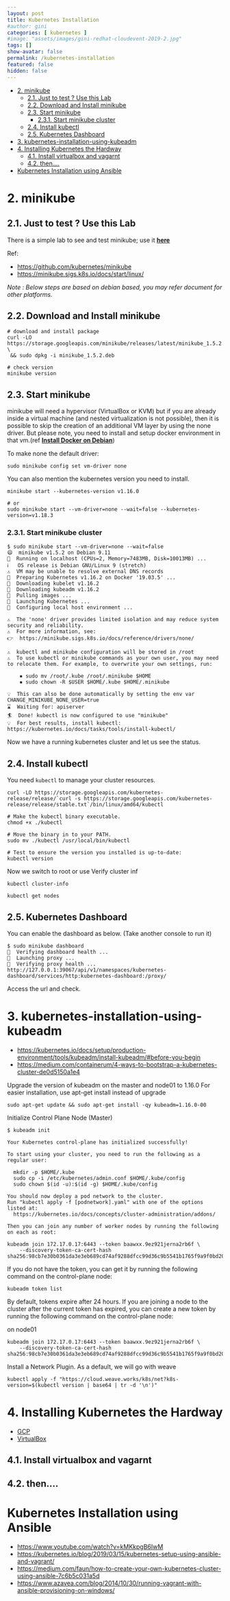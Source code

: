 ```yaml
---
layout: post
title: Kubernetes Installation
#author: gini
categories: [ kubernetes ]
#image: "assets/images/gini-redhat-cloudevent-2019-2.jpg"
tags: []
show-avatar: false
permalink: /kubernetes-installation
featured: false
hidden: false
---
```


<!-- TOC orderedlist:true -->

- [2. minikube](#2-minikube)
  - [2.1. Just to test ? Use this Lab](#21-just-to-test--use-this-lab)
  - [2.2. Download and Install minikube](#22-download-and-install-minikube)
  - [2.3. Start minikube](#23-start-minikube)
    - [2.3.1. Start minikube cluster](#231-start-minikube-cluster)
  - [2.4. Install kubectl](#24-install-kubectl)
  - [2.5. Kubernetes Dashboard](#25-kubernetes-dashboard)
- [3. kubernetes-installation-using-kubeadm](#3-kubernetes-installation-using-kubeadm)
- [4. Installing Kubernetes the Hardway](#4-installing-kubernetes-the-hardway)
  - [4.1. Install virtualbox and vagarnt](#41-install-virtualbox-and-vagarnt)
  - [4.2. then....](#42-then)
- [Kubernetes Installation using Ansible](#kubernetes-installation-using-ansible)

<!-- /TOC -->

# 2. minikube

## 2.1. Just to test ? Use this Lab

There is a simple lab to see and test minikube; use it **[here](https://kubernetes.io/docs/tutorials/hello-minikube/#create-a-minikube-cluster)**

Ref: 
- https://github.com/kubernetes/minikube
- https://minikube.sigs.k8s.io/docs/start/linux/

*Note : Below steps are based on debian based, you may refer document for other platforms.*

## 2.2. Download and Install minikube

```
# download and install package
curl -LO https://storage.googleapis.com/minikube/releases/latest/minikube_1.5.2.deb \
 && sudo dpkg -i minikube_1.5.2.deb

# check version
minikube version
```

## 2.3. Start minikube 

minikube will need a hypervisor (VirtualBox or KVM) but if you are already inside a virtual machine (and nested virtualization is not possible), then it is possible to skip the creation of an additional VM layer by using the none driver. But please note, you need to install and setup docker environment in that vm.(ref **[Install Docker on Debian](https://www.digitalocean.com/community/tutorials/how-to-install-and-use-docker-on-debian-9)**)

To make none the default driver:

```
sudo minikube config set vm-driver none
```

You can also mention the kubernetes version you need to install.

```
minikube start --kubernetes-version v1.16.0

# or 
sudo minikube start --vm-driver=none --wait=false --kubernetes-version=v1.18.3
```

### 2.3.1. Start minikube cluster

```
$ sudo minikube start --vm-driver=none --wait=false
😄  minikube v1.5.2 on Debian 9.11
🤹  Running on localhost (CPUs=2, Memory=7483MB, Disk=10013MB) ...
ℹ️   OS release is Debian GNU/Linux 9 (stretch)
⚠️  VM may be unable to resolve external DNS records
🐳  Preparing Kubernetes v1.16.2 on Docker '19.03.5' ...
💾  Downloading kubelet v1.16.2
💾  Downloading kubeadm v1.16.2
🚜  Pulling images ...
🚀  Launching Kubernetes ... 
🤹  Configuring local host environment ...

⚠️  The 'none' driver provides limited isolation and may reduce system security and reliability.
⚠️  For more information, see:
👉  https://minikube.sigs.k8s.io/docs/reference/drivers/none/

⚠️  kubectl and minikube configuration will be stored in /root
⚠️  To use kubectl or minikube commands as your own user, you may need to relocate them. For example, to overwrite your own settings, run:

    ▪ sudo mv /root/.kube /root/.minikube $HOME
    ▪ sudo chown -R $USER $HOME/.kube $HOME/.minikube

💡  This can also be done automatically by setting the env var CHANGE_MINIKUBE_NONE_USER=true
⌛  Waiting for: apiserver
🏄  Done! kubectl is now configured to use "minikube"
💡  For best results, install kubectl: https://kubernetes.io/docs/tasks/tools/install-kubectl/

```

Now we have a running kubernetes cluster and let us see the status.

## 2.4. Install kubectl

You need `kubectl` to manage your cluster resources.
```
curl -LO https://storage.googleapis.com/kubernetes-release/release/`curl -s https://storage.googleapis.com/kubernetes-release/release/stable.txt`/bin/linux/amd64/kubectl 

# Make the kubectl binary executable.
chmod +x ./kubectl

# Move the binary in to your PATH.
sudo mv ./kubectl /usr/local/bin/kubectl

# Test to ensure the version you installed is up-to-date:
kubectl version
```

Now we switch to root or use 
Verify cluster inf
```
kubectl cluster-info

kubectl get nodes
```

## 2.5. Kubernetes Dashboard

You can enable the dashboard as below. (Take another console to run it)

```
$ sudo minikube dashboard
🤔  Verifying dashboard health ...
🚀  Launching proxy ...
🤔  Verifying proxy health ...
http://127.0.0.1:39067/api/v1/namespaces/kubernetes-dashboard/services/http:kubernetes-dashboard:/proxy/

```

Access the url and check. 

# 3. kubernetes-installation-using-kubeadm

- https://kubernetes.io/docs/setup/production-environment/tools/kubeadm/install-kubeadm/#before-you-begin
- https://medium.com/containerum/4-ways-to-bootstrap-a-kubernetes-cluster-de0d5150a1e4

Upgrade the version of kubeadm on the master and node01 to 1.16.0
For easier installation, use apt-get install instead of upgrade

```
sudo apt-get update && sudo apt-get install -qy kubeadm=1.16.0-00
```

Initialize Control Plane Node (Master)

```
$ kubeadm init

Your Kubernetes control-plane has initialized successfully!

To start using your cluster, you need to run the following as a regular user:

  mkdir -p $HOME/.kube
  sudo cp -i /etc/kubernetes/admin.conf $HOME/.kube/config
  sudo chown $(id -u):$(id -g) $HOME/.kube/config

You should now deploy a pod network to the cluster.
Run "kubectl apply -f [podnetwork].yaml" with one of the options listed at:
  https://kubernetes.io/docs/concepts/cluster-administration/addons/

Then you can join any number of worker nodes by running the following on each as root:

kubeadm join 172.17.0.17:6443 --token baawxx.9ez921jerna2rb6f \
    --discovery-token-ca-cert-hash sha256:98cb7e30b0361da3e3eb689cd74af9288dfcc99d36c9b5541b1765f9a9f0bd20
```

If you do not have the token, you can get it by running the following command on the control-plane node:

```
kubeadm token list
```

By default, tokens expire after 24 hours. If you are joining a node to the cluster after the current token has expired, you can create a new token by running the following command on the control-plane node:

on node01
```
kubeadm join 172.17.0.17:6443 --token baawxx.9ez921jerna2rb6f \
    --discovery-token-ca-cert-hash sha256:98cb7e30b0361da3e3eb689cd74af9288dfcc99d36c9b5541b1765f9a9f0bd20
```

Install a Network Plugin. As a default, we will go with weave

```
kubectl apply -f "https://cloud.weave.works/k8s/net?k8s-version=$(kubectl version | base64 | tr -d '\n')"
```

# 4. Installing Kubernetes the Hardway

- [GCP](https://github.com/ginigangadharan/kubernetes-the-hard-way-gcp)
- [VirtualBox](https://github.com/ginigangadharan/kubernetes-the-hard-way-virtualbox)

## 4.1. Install virtualbox and vagarnt

## 4.2. then....

# Kubernetes Installation using Ansible

- https://www.youtube.com/watch?v=kMKkpgB6IwM
- https://kubernetes.io/blog/2019/03/15/kubernetes-setup-using-ansible-and-vagrant/
- https://medium.com/faun/how-to-create-your-own-kubernetes-cluster-using-ansible-7c6b5c031a5d
- https://www.azavea.com/blog/2014/10/30/running-vagrant-with-ansible-provisioning-on-windows/
